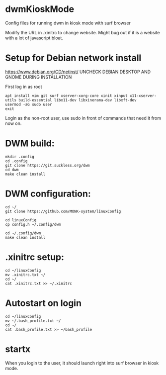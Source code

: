 # dwmKioskMode
Config files for running dwm in kiosk mode with surf browser

Modify the URL in .xinitrc to change website. Might bug out if it is a website with a lot of javascript bloat.

# Setup for Debian network install
https://www.debian.org/CD/netinst/
UNCHECK DEBIAN DESKTOP AND GNOME DURING INSTALLATION

First log in as root

    apt install vim git surf xserver-xorg-core xinit xinput x11-xserver-utils build-essential libx11-dev libxinerama-dev libxft-dev  
    usermod -aG sudo user
    exit
    
Login as the non-root user, use sudo in front of commands that need it from now on.

# DWM build:
    mkdir .config
    cd .config
    git clone https://git.suckless.org/dwm
    cd dwm
    make clean install

# DWM configuration:
    cd ~/
    git clone https://github.com/MONK-system/linuxConfig

    cd linuxConfig
    cp config.h ~/.config/dwm

    cd ~/.config/dwm
    make clean install

# .xinitrc setup:
    cd ~/linuxConfig
    mv .xinitrc.txt ~/
    cd ~/
    cat .xinitrc.txt >> ~/.xinitrc

# Autostart on login
    cd ~/linuxConfig
    mv ~/.bash_profile.txt ~/
    cd ~/
    cat .bash_profile.txt >> ~/bash_profile

# startx
When you login to the user, it should launch right into surf browser in kiosk mode.
